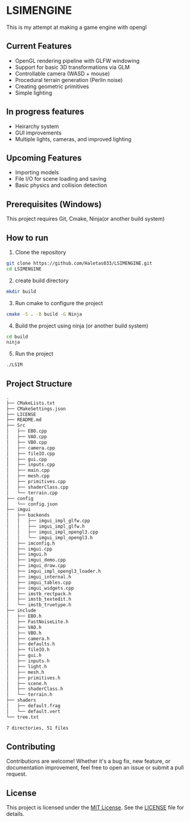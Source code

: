# LSIMENGINE

This is my attempt at making a game engine with opengl

## Current Features
* OpenGL rendering pipeline with GLFW windowing
* Support for basic 3D transformations via GLM
* Controllable camera (WASD + mouse)
* Procedural terrain generation (Perlin noise)
* Creating geometric primitives
* Simple lighting

## In progress features
- Heirarchy system
- GUI improvements
- Multiple lights, cameras, and improved lighting

## Upcoming Features
- Importing models
- File I/O for scene loading and saving
- Basic physics and collision detection

## Prerequisites (Windows)
This project requires Git, Cmake, Ninja(or another build system)
## How to run
1. Clone the repository
```bash
git clone https://github.com/Haletas033/LSIMENGINE.git
cd LSIMENGINE
```
2. create build directory
```bash
mkdir build
```
3. Run cmake to configure the project
```bash
cmake -S . -B build -G Ninja
```
4. Build the project using ninja (or another build system)
```bash
cd build
ninja
```
5. Run the project
```bash
./LSIM
```
## Project Structure
<!-- TREE_START -->
```bash
.
├── CMakeLists.txt
├── CMakeSettings.json
├── LICENSE
├── README.md
├── Src
│   ├── EBO.cpp
│   ├── VAO.cpp
│   ├── VBO.cpp
│   ├── camera.cpp
│   ├── fileIO.cpp
│   ├── gui.cpp
│   ├── inputs.cpp
│   ├── main.cpp
│   ├── mesh.cpp
│   ├── primitives.cpp
│   ├── shaderClass.cpp
│   └── terrain.cpp
├── config
│   └── config.json
├── imgui
│   ├── backends
│   │   ├── imgui_impl_glfw.cpp
│   │   ├── imgui_impl_glfw.h
│   │   ├── imgui_impl_opengl3.cpp
│   │   └── imgui_impl_opengl3.h
│   ├── imconfig.h
│   ├── imgui.cpp
│   ├── imgui.h
│   ├── imgui_demo.cpp
│   ├── imgui_draw.cpp
│   ├── imgui_impl_opengl3_loader.h
│   ├── imgui_internal.h
│   ├── imgui_tables.cpp
│   ├── imgui_widgets.cpp
│   ├── imstb_rectpack.h
│   ├── imstb_textedit.h
│   └── imstb_truetype.h
├── include
│   ├── EBO.h
│   ├── FastNoiseLite.h
│   ├── VAO.h
│   ├── VBO.h
│   ├── camera.h
│   ├── defaults.h
│   ├── fileIO.h
│   ├── gui.h
│   ├── inputs.h
│   ├── light.h
│   ├── mesh.h
│   ├── primitives.h
│   ├── scene.h
│   ├── shaderClass.h
│   └── terrain.h
├── shaders
│   ├── default.frag
│   └── default.vert
└── tree.txt

7 directories, 51 files
```
<!-- TREE_END -->
## Contributing
Contributions are welcome! Whether it's a bug fix, new feature, or documentation improvement, feel free to open an issue or submit a pull request.

## License

This project is licensed under the [MIT License](https://opensource.org/licenses/MIT).  See the [LICENSE](LICENSE) file for details.
